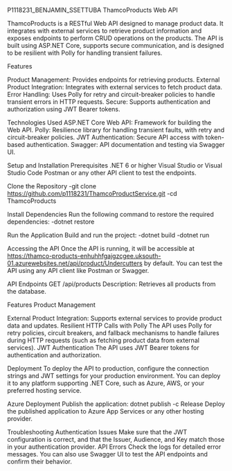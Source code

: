 P1118231_BENJAMIN_SSETTUBA
ThamcoProducts Web API

ThamcoProducts is a RESTful Web API designed to manage product data. It integrates with external services to retrieve product information and exposes endpoints to perform CRUD operations on the products. The API is built using ASP.NET Core, supports secure communication, and is designed to be resilient with Polly for handling transient failures.

Features

Product Management: Provides endpoints for retrieving products.
External Product Integration: Integrates with external services to fetch product data.
Error Handling: Uses Polly for retry and circuit-breaker policies to handle transient errors in HTTP requests.
Secure: Supports authentication and authorization using JWT Bearer tokens.

Technologies Used
ASP.NET Core Web API: Framework for building the Web API.
Polly: Resilience library for handling transient faults, with retry and circuit-breaker policies.
JWT Authentication: Secure API access with token-based authentication.
Swagger: API documentation and testing via Swagger UI.

Setup and Installation
Prerequisites
.NET 6 or higher
Visual Studio or Visual Studio Code
Postman or any other API client to test the endpoints.

Clone the Repository
-git clone https://github.com/p1118231/ThamcoProductService.git
-cd ThamcoProducts

Install Dependencies
Run the following command to restore the required dependencies:
-dotnet restore

Run the Application
Build and run the project:
-dotnet build
-dotnet run

Accessing the API
Once the API is running, it will be accessible at https://thamco-products-enhuhhfgajgzcgee.uksouth-01.azurewebsites.net/api/product/Undercutters by default.
You can test the API using any API client like Postman or Swagger.

API Endpoints
GET /api/products
Description: Retrieves all products from the database.

Features
Product Management

External Product Integration: Supports external services to provide product data and updates.
Resilient HTTP Calls with Polly
The API uses Polly for retry policies, circuit breakers, and fallback mechanisms to handle failures during HTTP requests (such as fetching product data from external services).
JWT Authentication
The API uses JWT Bearer tokens for authentication and authorization.

Deployment
To deploy the API to production, configure the connection strings and JWT settings for your production environment. You can deploy it to any platform supporting .NET Core, such as Azure, AWS, or your preferred hosting service.

Azure Deployment
Publish the application:
dotnet publish -c Release
Deploy the published application to Azure App Services or any other hosting provider.

Troubleshooting
Authentication Issues
Make sure that the JWT configuration is correct, and that the Issuer, Audience, and Key match those in your authentication provider.
API Errors
Check the logs for detailed error messages. You can also use Swagger UI to test the API endpoints and confirm their behavior.
